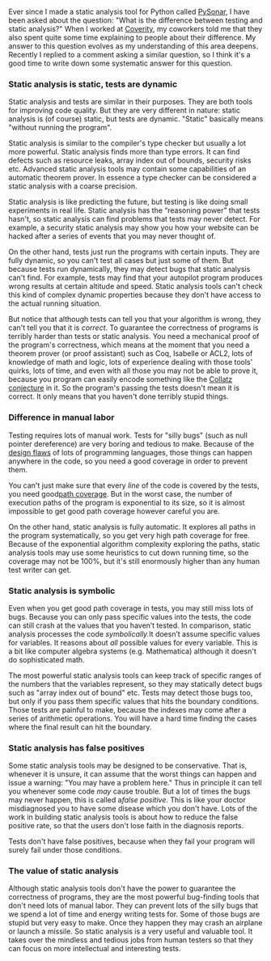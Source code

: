 <span>Ever since I made a static analysis tool for Python called</span> [PySonar](http://yinwang0.wordpress.com/2010/09/12/pysonar)<span>, I have been asked about the question: "What is the difference between testing and static analysis?" When I worked at</span> [Coverity](http://www.coverity.com)<span>, my coworkers told me that they also spent quite some time explaining to people about their difference. My answer to this question evolves as my understanding of this area deepens. Recently I replied to a comment asking a similar question, so I think it's a good time to write down some systematic answer for this question.</span>

### Static analysis is static, tests are dynamic

Static analysis and tests are similar in their purposes. They are both tools for improving code quality. But they are very different in nature: static analysis is (of course) static, but tests are dynamic. "Static" basically means "without running the program".

Static analysis is similar to the compiler's type checker but usually a lot more powerful. Static analysis finds more than type errors. It can find defects such as resource leaks, array index out of bounds, security risks etc. Advanced static analysis tools may contain some capabilities of an automatic theorem prover. In essence a type checker can be considered a static analysis with a coarse precision.

Static analysis is like predicting the future, but testing is like doing small experiments in real life. Static analysis has the “reasoning power” that tests hasn't, so static analysis can find problems that tests may never detect. For example, a security static analysis may show you how your website can be hacked after a series of events that you may never thought of.

On the other hand, tests just run the programs with certain inputs. They are fully dynamic, so you can't test all cases but just some of them. But because tests run dynamically, they may detect bugs that static analysis can't find. For example, tests may find that your autopilot program produces wrong results at certain altitude and speed. Static analysis tools can't check this kind of complex dynamic properties because they don't have access to the actual running situation.

<span>But notice that although tests can tell you that your algorithm is wrong, they can't tell you that it is</span> _correct_<span>. To guarantee the correctness of programs is terribly harder than tests or static analysis. You need a mechanical proof of the program's correctness, which means at the moment that you need a theorem prover (or proof assistant) such as Coq, Isabelle or ACL2, lots of knowledge of math and logic, lots of experience dealing with those tools' quirks, lots of time, and even with all those you may not be able to prove it, because you program can easily encode something like the</span> [Collatz conjecture](http://en.wikipedia.org/wiki/Collatz_conjecture) <span>in it. So the program's passing the tests doesn't mean it is correct. It only means that you haven't done terribly stupid things.</span>

### Difference in manual labor

<span>Testing requires lots of manual work. Tests for "silly bugs" (such as null pointer dereference) are very boring and tedious to make. Because of the</span> [design flaws](http://www.infoq.com/presentations/Null-References-The-Billion-Dollar-Mistake-Tony-Hoare) <span>of lots of programming languages, those things can happen anywhere in the code, so you need a good coverage in order to prevent them.</span>

<span>You can't just make sure that every</span> _line_ <span>of the code is covered by the tests, you need good</span>[path coverage](http://homepage.hispeed.ch/pjcj/testing_and_code_coverage/paper.html#path_coverage)<span>. But in the worst case, the number of execution paths of the program is exponential to its size, so it is almost impossible to get good path coverage however careful you are.</span>

On the other hand, static analysis is fully automatic. It explores all paths in the program systematically, so you get very high path coverage for free. Because of the exponential algorithm complexity exploring the paths, static analysis tools may use some heuristics to cut down running time, so the coverage may not be 100%, but it's still enormously higher than any human test writer can get.

### Static analysis is symbolic

<span>Even when you get good path coverage in tests, you may still miss lots of bugs. Because you can only pass specific values into the tests, the code can still crash at the values that you haven’t tested. In comparison, static analysis processes the code</span> _symbolically._<span>It doesn’t assume specific values for variables. It reasons about</span> _all_ <span>possible values for every variable. This is a bit like computer algebra systems (e.g. Mathematica) although it doesn't do sophisticated math.</span>

The most powerful static analysis tools can keep track of specific ranges of the numbers that the variables represent, so they may statically detect bugs such as "array index out of bound" etc. Tests may detect those bugs too, but only if you pass them specific values that hits the boundary conditions. Those tests are painful to make, because the indexes may come after a series of arithmetic operations. You will have a hard time finding the cases where the final result can hit the boundary.

### Static analysis has false positives

<span>Some static analysis tools may be designed to be conservative. That is, whenever it is unsure, it can assume that the worst things can happen and issue a warning: "You may have a problem here." Thus in principle it can tell you whenever some code </span>_may_ <span>cause trouble. But a lot of times the bugs may never happen, this is called a</span>_false positive_<span>. This is like your doctor misdiagnosed you to have some disease which you don't have. Lots of the work in building static analysis tools is about how to reduce the false positive rate, so that the users don't lose faith in the diagnosis reports.</span>

Tests don't have false positives, because when they fail your program will surely fail under those conditions.

### The value of static analysis

Although static analysis tools don't have the power to guarantee the correctness of programs, they are the most powerful bug-finding tools that don't need lots of manual labor. They can prevent lots of the silly bugs that we spend a lot of time and energy writing tests for. Some of those bugs are stupid but very easy to make. Once they happen they may crash an airplane or launch a missile. So static analysis is a very useful and valuable tool. It takes over the mindless and tedious jobs from human testers so that they can focus on more intellectual and interesting tests.
